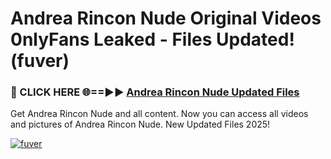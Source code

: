 # Andrea Rincon Nude Original Videos 0nlyFans Leaked - Files Updated! (fuver)

<h3>🔴 CLICK HERE 🌐==►► <a href="https://tinyurl.com/5h6xmrr3" rel="nofollow">Andrea Rincon Nude Updated Files</a></h3>

Get Andrea Rincon Nude and all content. Now you can access all videos and pictures of Andrea Rincon Nude. New Updated Files 2025!

[![fuver](https://i.imgur.com/KVD873Z.gif)](https://tinyurl.com/5h6xmrr3)
